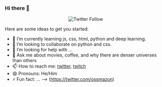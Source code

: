 ### Hi there 👋

<p align="center"><img alt="Twitter Follow" src="https://img.shields.io/twitter/follow/ossmazon?style=social"></p>

Here are some ideas to get you started:


- 🌱 I’m currently learning js, css, html, python and deep learning.
- 👯 I’m looking to collaborate on python and css.
- 🤔 I’m looking for help with ...
- 💬 Ask me about movies, coffee, and why there are denser universes than others
- 📫 How to reach me: [twitter](https://twitter.com/ossmazon), [twitch](https://twitch.com/ossmazon)
- 😄 Pronouns: He/Him
- ⚡ Fun fact: ...
-->
(https://twitter.com/ossmazon)
